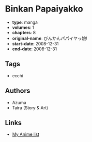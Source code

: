 # Binkan Papaiyakko

-   **type**: manga
-   **volumes**: 1
-   **chapters**: 8
-   **original-name**: びんかんパパイヤっ娘!
-   **start-date**: 2008-12-31
-   **end-date**: 2008-12-31

## Tags

-   ecchi

## Authors

-   Azuma
-   Taira (Story & Art)

## Links

-   [My Anime list](https://myanimelist.net/manga/44239/Binkan_Papaiyakko)
